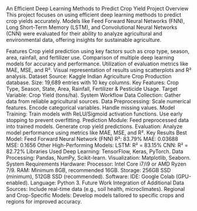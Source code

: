 An Efficient Deep Learning Methods to Predict Crop Yield
Project Overview
This project focuses on using efficient deep learning methods to predict crop yields accurately. Models like Feed Forward Neural Networks (FNN), Long Short-Term Memory (LSTM), and Convolutional Neural Networks (CNN) were evaluated for their ability to analyze agricultural and environmental data, offering insights for sustainable agriculture.

Features
Crop yield prediction using key factors such as crop type, season, area, rainfall, and fertilizer use.
Comparison of multiple deep learning models for accuracy and performance.
Utilization of evaluation metrics like MAE, MSE, and R².
Visual representation of results using scatterplots and R² analysis.
Dataset
Source: Kaggle Indian Agriculture Crop Production database.
Size: 19,689 entries with 10 key columns.
Key Features:
Crop Type, Season, State, Area, Rainfall, Fertilizer & Pesticide Usage.
Target Variable: Crop Yield (tons/ha).
System Workflow
Data Collection: Gather data from reliable agricultural sources.
Data Preprocessing:
Scale numerical features.
Encode categorical variables.
Handle missing values.
Model Training:
Train models with ReLU/Sigmoid activation functions.
Use early stopping to prevent overfitting.
Prediction Module:
Feed preprocessed data into trained models.
Generate crop yield predictions.
Evaluation:
Analyze model performance using metrics like MAE, MSE, and R².
Key Results
Best Model: Feed Forward Neural Network (FNN)
R²: 83.79%
MAE: 0.03688
MSE: 0.1656
Other High-Performing Models:
LSTM: R² = 83.15%
CNN: R² = 82.72%
Libraries Used
Deep Learning:
TensorFlow, Keras, PyTorch.
Data Processing:
Pandas, NumPy, Scikit-learn.
Visualization:
Matplotlib, Seaborn.
System Requirements
Hardware:
Processor: Intel Core i7/i9 or AMD Ryzen 7/9.
RAM: Minimum 8GB, recommended 16GB.
Storage: 256GB SSD (minimum), 512GB SSD (recommended).
Software:
IDE: Google Colab (GPU-enabled).
Language: Python 3.
Future Work
Integration of Additional Data Sources:
Include real-time data (e.g., soil health, microclimates).
Regional and Crop-Specific Models:
Develop models tailored to specific crops and regions for improved accuracy.
